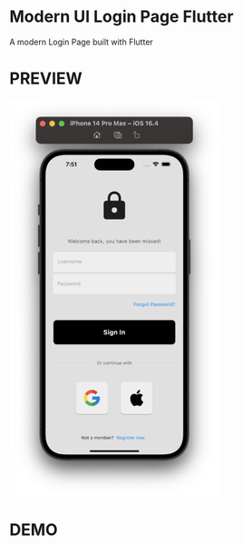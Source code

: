 # Modern UI Login Page Flutter
A modern Login Page built with Flutter

# PREVIEW
<img src='./assets/images/Screenshot.png' height=700>

# DEMO
<!-- https://github.com/princebioh/Modern-UI-Login-Page-Flutter/assets/107825546/eb2dd1b2-1ad8-49f9-8cba-403dbae5fbc2 -->
